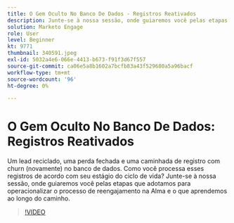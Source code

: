 ```yaml
---
title: O Gem Oculto No Banco De Dados - Registros Reativados
description: Junte-se à nossa sessão, onde guiaremos você pelas etapas que adotamos para operacionalizar o processo de reengajamento na Alma e o que aprendemos ao longo do caminho.
solution: Marketo Engage
role: User
level: Beginner
kt: 9771
thumbnail: 340591.jpeg
exl-id: 5032a4e6-066e-4413-b673-f91f3d67f557
source-git-commit: ca06e5a8b1602a7bcfb83a43f529680a5a96bacf
workflow-type: tm+mt
source-wordcount: '96'
ht-degree: 0%

---
```


# O Gem Oculto No Banco De Dados: Registros Reativados

Um lead reciclado, uma perda fechada e uma caminhada de registro com churn (novamente) no banco de dados. Como você processa esses registros de acordo com seu estágio do ciclo de vida? Junte-se à nossa sessão, onde guiaremos você pelas etapas que adotamos para operacionalizar o processo de reengajamento na Alma e o que aprendemos ao longo do caminho.

>[!VIDEO](https://video.tv.adobe.com/v/340591/?quality=12&learn=on)
